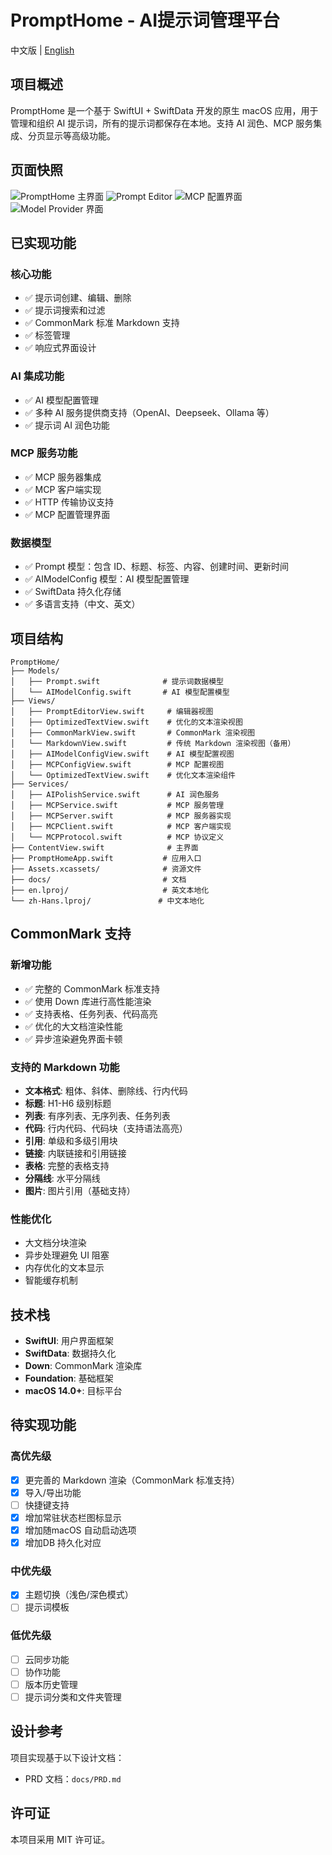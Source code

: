 # PromptHome - AI提示词管理平台

中文版 | [English](README_EN.md)

## 项目概述

PromptHome 是一个基于 SwiftUI + SwiftData 开发的原生 macOS 应用，用于管理和组织 AI 提示词，所有的提示词都保存在本地。支持 AI 润色、MCP 服务集成、分页显示等高级功能。

## 页面快照
![PromptHome 主界面](PromptHome/PromptHome/docs/main.png)
![Prompt Editor](PromptHome/PromptHome/docs/Prompt_Editor.png)
![MCP 配置界面](PromptHome/PromptHome/docs/MCP_Configration.png)
![Model Provider 界面](PromptHome/PromptHome/docs/Model_Provider.png)

## 已实现功能

### 核心功能
- ✅ 提示词创建、编辑、删除
- ✅ 提示词搜索和过滤
- ✅ CommonMark 标准 Markdown 支持
- ✅ 标签管理
- ✅ 响应式界面设计

### AI 集成功能
- ✅ AI 模型配置管理
- ✅ 多种 AI 服务提供商支持（OpenAI、Deepseek、Ollama 等）
- ✅ 提示词 AI 润色功能

### MCP 服务功能
- ✅ MCP 服务器集成
- ✅ MCP 客户端实现
- ✅ HTTP 传输协议支持
- ✅ MCP 配置管理界面

### 数据模型
- ✅ Prompt 模型：包含 ID、标题、标签、内容、创建时间、更新时间
- ✅ AIModelConfig 模型：AI 模型配置管理
- ✅ SwiftData 持久化存储
- ✅ 多语言支持（中文、英文）

## 项目结构

```
PromptHome/
├── Models/
│   ├── Prompt.swift              # 提示词数据模型
│   └── AIModelConfig.swift       # AI 模型配置模型
├── Views/
│   ├── PromptEditorView.swift     # 编辑器视图
│   ├── OptimizedTextView.swift    # 优化的文本渲染视图
│   ├── CommonMarkView.swift       # CommonMark 渲染视图
│   └── MarkdownView.swift         # 传统 Markdown 渲染视图（备用）
│   ├── AIModelConfigView.swift    # AI 模型配置视图
│   ├── MCPConfigView.swift        # MCP 配置视图
│   └── OptimizedTextView.swift    # 优化文本渲染组件
├── Services/
│   ├── AIPolishService.swift      # AI 润色服务
│   ├── MCPService.swift           # MCP 服务管理
│   ├── MCPServer.swift            # MCP 服务器实现
│   ├── MCPClient.swift            # MCP 客户端实现
│   └── MCPProtocol.swift          # MCP 协议定义
├── ContentView.swift              # 主界面
├── PromptHomeApp.swift           # 应用入口
├── Assets.xcassets/              # 资源文件
├── docs/                         # 文档
├── en.lproj/                     # 英文本地化
└── zh-Hans.lproj/               # 中文本地化
```

## CommonMark 支持

### 新增功能
- ✅ 完整的 CommonMark 标准支持
- ✅ 使用 Down 库进行高性能渲染
- ✅ 支持表格、任务列表、代码高亮
- ✅ 优化的大文档渲染性能
- ✅ 异步渲染避免界面卡顿

### 支持的 Markdown 功能
- **文本格式**: 粗体、斜体、删除线、行内代码
- **标题**: H1-H6 级别标题
- **列表**: 有序列表、无序列表、任务列表
- **代码**: 行内代码、代码块（支持语法高亮）
- **引用**: 单级和多级引用块
- **链接**: 内联链接和引用链接
- **表格**: 完整的表格支持
- **分隔线**: 水平分隔线
- **图片**: 图片引用（基础支持）

### 性能优化
- 大文档分块渲染
- 异步处理避免 UI 阻塞
- 内存优化的文本显示
- 智能缓存机制

## 技术栈

- **SwiftUI**: 用户界面框架
- **SwiftData**: 数据持久化
- **Down**: CommonMark 渲染库
- **Foundation**: 基础框架
- **macOS 14.0+**: 目标平台

## 待实现功能

### 高优先级
- [X] 更完善的 Markdown 渲染（CommonMark 标准支持）
- [X] 导入/导出功能
- [ ] 快捷键支持
- [X] 增加常驻状态栏图标显示
- [X] 增加随macOS 自动启动选项
- [X] 增加DB 持久化对应

### 中优先级
- [X] 主题切换（浅色/深色模式）
- [ ] 提示词模板

### 低优先级
- [ ] 云同步功能
- [ ] 协作功能
- [ ] 版本历史管理
- [ ] 提示词分类和文件夹管理

## 设计参考

项目实现基于以下设计文档：
- PRD 文档：`docs/PRD.md`

## 许可证

本项目采用 MIT 许可证。